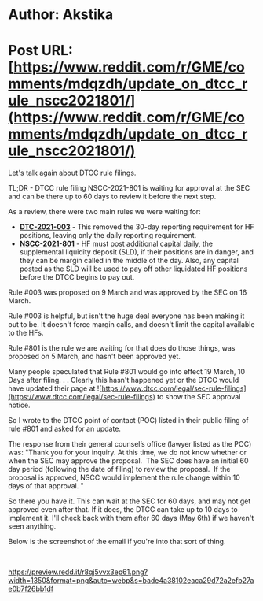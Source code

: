 # Author: Akstika
# Post URL: [https://www.reddit.com/r/GME/comments/mdqzdh/update_on_dtcc_rule_nscc2021801/](https://www.reddit.com/r/GME/comments/mdqzdh/update_on_dtcc_rule_nscc2021801/)


Let's talk again about DTCC rule filings. 

TL;DR - DTCC rule filing NSCC-2021-801 is waiting for approval at the SEC and can be there up to 60 days to review it before the next step.

As a review, there were two main rules we were waiting for:

* [**DTC-2021-003**](https://www.dtcc.com/-/media/Files/Downloads/legal/rule-filings/2021/DTC/SR-DTC-2021-003-Approval-Notice.pdf) - This removed the 30-day reporting requirement for HF positions, leaving only the daily reporting requirement.
* [**NSCC-2021-801**](https://www.dtcc.com/-/media/Files/Downloads/legal/rule-filings/2021/NSCC/SR-NSCC-2021-801.pdf) - HF must post additional capital daily, the supplemental liquidity deposit (SLD), if their positions are in danger, and they can be margin called in the middle of the day. Also, any capital posted as the SLD will be used to pay off other liquidated HF positions before the DTCC begins to pay out.

Rule #003 was proposed on 9 March and was approved by the SEC on 16 March.

Rule #003 is helpful, but isn't the huge deal everyone has been making it out to be. It doesn't force margin calls, and doesn't limit the capital available to the HFs.

Rule #801 is the rule we are waiting for that does do those things, was proposed on 5 March, and hasn't been approved yet.

Many people speculated that Rule #801 would go into effect 19 March, 10 Days after filing. . .  Clearly this hasn't happened yet or the DTCC would have updated their page at ![https://www.dtcc.com/legal/sec-rule-filings](https://www.dtcc.com/legal/sec-rule-filings) to show the SEC approval notice.

So I wrote to the DTCC point of contact (POC) listed in their public filing of rule #801 and asked for an update.

The response from their general counsel’s office (lawyer listed as the POC) was:  "Thank you for your inquiry. At this time, we do not know whether or when the SEC may approve the proposal.  The SEC does have an initial 60 day period (following the date of filing) to review the proposal.  If the proposal is approved, NSCC would implement the rule change within 10 days of that approval. "

So there you have it. This can wait at the SEC for 60 days, and may not get approved even after that. If it does, the DTCC can take up to 10 days to implement it. I'll check back with them after 60 days (May 6th) if we haven't seen anything. 

Below is the screenshot of the email if you're into that sort of thing.

&#x200B;

https://preview.redd.it/r8qj5vvx3ep61.png?width=1350&format=png&auto=webp&s=bade4a38102eaca29d72a2efb27ae0b7f26bb1df